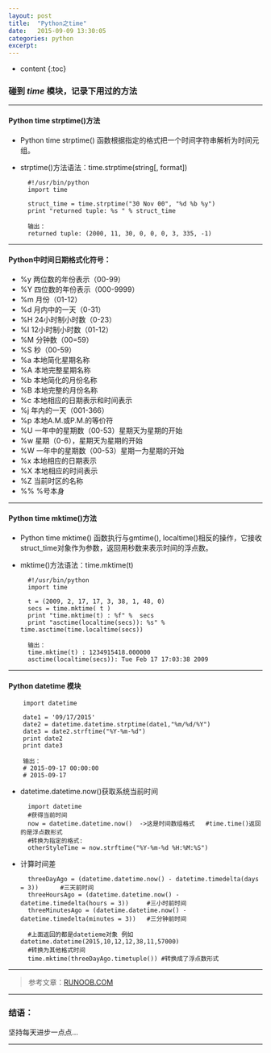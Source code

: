 ```yaml
---
layout: post
title:  "Python之time"
date:   2015-09-09 13:30:05
categories: python
excerpt: 
---
```


* content
{:toc}


### 碰到 *time* 模块，记录下用过的方法

---

#### Python time strptime()方法

* Python time strptime() 函数根据指定的格式把一个时间字符串解析为时间元组。

* strptime()方法语法：time.strptime(string[, format])

        #!/usr/bin/python
        import time

        struct_time = time.strptime("30 Nov 00", "%d %b %y")
        print "returned tuple: %s " % struct_time
        
        输出：
        returned tuple: (2000, 11, 30, 0, 0, 0, 3, 335, -1)

---

#### Python中时间日期格式化符号：

* %y 两位数的年份表示（00-99）
* %Y 四位数的年份表示（000-9999）
* %m 月份（01-12）
* %d 月内中的一天（0-31）
* %H 24小时制小时数（0-23）
* %I 12小时制小时数（01-12）
* %M 分钟数（00=59）
* %S 秒（00-59）
* %a 本地简化星期名称
* %A 本地完整星期名称
* %b 本地简化的月份名称
* %B 本地完整的月份名称
* %c 本地相应的日期表示和时间表示
* %j 年内的一天（001-366）
* %p 本地A.M.或P.M.的等价符
* %U 一年中的星期数（00-53）星期天为星期的开始
* %w 星期（0-6），星期天为星期的开始
* %W 一年中的星期数（00-53）星期一为星期的开始
* %x 本地相应的日期表示
* %X 本地相应的时间表示
* %Z 当前时区的名称
* %% %号本身


---

#### Python time mktime()方法

* Python time mktime() 函数执行与gmtime(), localtime()相反的操作，它接收struct_time对象作为参数，返回用秒数来表示时间的浮点数。

* mktime()方法语法：time.mktime(t)

        #!/usr/bin/python
        import time

        t = (2009, 2, 17, 17, 3, 38, 1, 48, 0)
        secs = time.mktime( t )
        print "time.mktime(t) : %f" %  secs
        print "asctime(localtime(secs)): %s" % time.asctime(time.localtime(secs))
        
        输出：
        time.mktime(t) : 1234915418.000000
        asctime(localtime(secs)): Tue Feb 17 17:03:38 2009

---

#### Python datetime 模块
        
        import datetime
        
        date1 = '09/17/2015'
        date2 = datetime.datetime.strptime(date1,"%m/%d/%Y")
        date3 = date2.strftime("%Y-%m-%d")
        print date2
        print date3
        
        输出：
        # 2015-09-17 00:00:00
        # 2015-09-17

* datetime.datetime.now()获取系统当前时间
    
        import datetime
        #获得当前时间
        now = datetime.datetime.now()  ->这是时间数组格式   #time.time()返回的是浮点数形式
        #转换为指定的格式:
        otherStyleTime = now.strftime("%Y-%m-%d %H:%M:%S")
       
* 计算时间差 

        threeDayAgo = (datetime.datetime.now() - datetime.timedelta(days = 3))      #三天前时间
        threeHoursAgo = (datetime.datetime.now() - datetime.timedelta(hours = 3))     #三小时前时间
        threeMinutesAgo = (datetime.datetime.now() - datetime.timedelta(minutes = 3))   #三分钟前时间
        
        #上面返回的都是datetieme对象 例如 datetime.datetime(2015,10,12,12,38,11,57000)
        #转换为其他格式时间
        time.mktime(threeDayAgo.timetuple()) #转换成了浮点数形式
        
        
---

> 参考文章：[RUNOOB.COM](http://www.runoob.com/python/att-time-mktime.html)

---

### 结语：

坚持每天进步一点点...

---